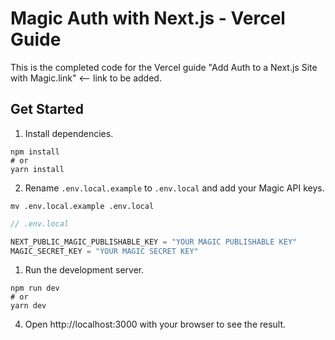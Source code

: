 # Magic Auth with Next.js - Vercel Guide

This is the completed code for the Vercel guide "Add Auth to a Next.js Site with Magic.link" <-- link to be added.

## Get Started

1. Install dependencies.

```shell
npm install
# or
yarn install
```

2. Rename `.env.local.example` to `.env.local` and add your Magic API keys.

```shell
mv .env.local.example .env.local
```

```javascript
// .env.local

NEXT_PUBLIC_MAGIC_PUBLISHABLE_KEY = "YOUR MAGIC PUBLISHABLE KEY"
MAGIC_SECRET_KEY = "YOUR MAGIC SECRET KEY"
```

1. Run the development server.

```shell
npm run dev
# or
yarn dev
```

4. Open http://localhost:3000 with your browser to see the result.
